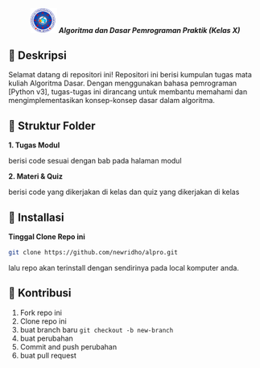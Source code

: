<div align="center">
  <h5 align="center">
    <img src="./images/logo.png" height="50px">
    Algoritma dan Dasar Pemrograman Praktik (Kelas X)
  </h5>
</div>

## 📌 Deskripsi
Selamat datang di repositori ini! Repositori ini berisi kumpulan tugas mata kuliah Algoritma Dasar. Dengan menggunakan bahasa pemrograman [Python v3], tugas-tugas ini dirancang untuk membantu memahami dan mengimplementasikan konsep-konsep dasar dalam algoritma.

## 📌 Struktur Folder

**1. Tugas Modul**

berisi code sesuai dengan bab pada halaman modul

**2. Materi & Quiz**

berisi code yang dikerjakan di kelas dan quiz yang dikerjakan di kelas

## 📌 Installasi
**Tinggal Clone Repo ini**

```bash
git clone https://github.com/newridho/alpro.git
```

lalu repo akan terinstall dengan sendirinya pada local komputer anda.

## 📌 Kontribusi

1. Fork repo ini
2. Clone repo ini
3. buat branch baru `git checkout -b new-branch`
4. buat perubahan
5. Commit and push perubahan
6. buat pull request
